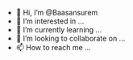 - 👋 Hi, I’m @Baasansurem
- 👀 I’m interested in ...
- 🌱 I’m currently learning ...
- 💞️ I’m looking to collaborate on ...
- 📫 How to reach me ...

<!---
Baasansurem/Baasansurem is a ✨ special ✨ repository because its `README.md` (this file) appears on your GitHub profile.
You can click the Preview link to take a look at your changes.
--->
